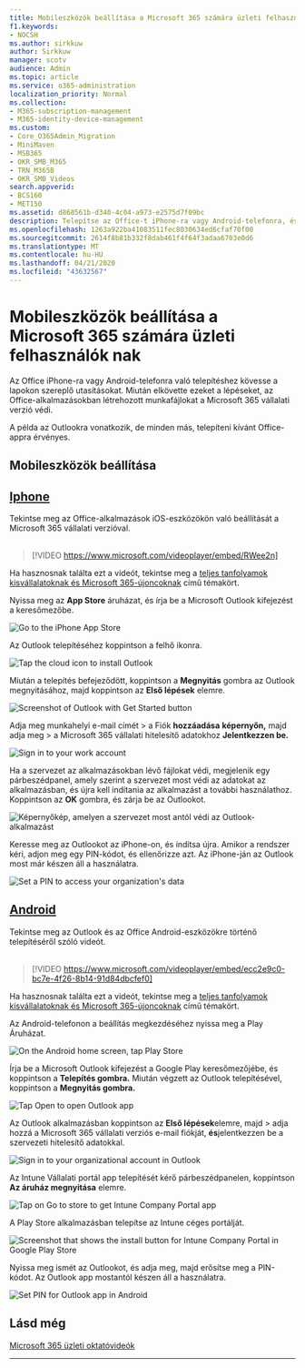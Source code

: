 ```yaml
---
title: Mobileszközök beállítása a Microsoft 365 számára üzleti felhasználók nak
f1.keywords:
- NOCSH
ms.author: sirkkuw
author: Sirkkuw
manager: scotv
audience: Admin
ms.topic: article
ms.service: o365-administration
localization_priority: Normal
ms.collection:
- M365-subscription-management
- M365-identity-device-management
ms.custom:
- Core_O365Admin_Migration
- MiniMaven
- MSB365
- OKR_SMB_M365
- TRN_M365B
- OKR_SMB_Videos
search.appverid:
- BCS160
- MET150
ms.assetid: d868561b-d340-4c04-a973-e2575d7f09bc
description: Telepítse az Office-t iPhone-ra vagy Android-telefonra, és az Office-alkalmazásokban lévő munkahelyi fájljait a Microsoft 365 vállalati verzió védi.
ms.openlocfilehash: 1263a922ba41083511fec8030634ed6cfaf70f00
ms.sourcegitcommit: 2614f8b81b332f8dab461f4f64f3adaa6703e0d6
ms.translationtype: MT
ms.contentlocale: hu-HU
ms.lasthandoff: 04/21/2020
ms.locfileid: "43632567"
---
```

# <a name="set-up-mobile-devices-for-microsoft-365-for-business-users"></a>Mobileszközök beállítása a Microsoft 365 számára üzleti felhasználók nak

Az Office iPhone-ra vagy Android-telefonra való telepítéshez kövesse a lapokon szereplő utasításokat. Miután elkövette ezeket a lépéseket, az Office-alkalmazásokban létrehozott munkafájlokat a Microsoft 365 vállalati verzió védi.

A példa az Outlookra vonatkozik, de minden más, telepíteni kívánt Office-appra érvényes.
  
## <a name="set-up-mobile-devices"></a>Mobileszközök beállítása

## <a name="iphone"></a>[Iphone](#tab/iPhone)
  
Tekintse meg az Office-alkalmazások iOS-eszközökön való beállítását a Microsoft 365 vállalati verzióval.<br><br>

> [!VIDEO https://www.microsoft.com/videoplayer/embed/RWee2n] 

Ha hasznosnak találta ezt a videót, tekintse meg a [teljes tanfolyamok kisvállalatoknak és Microsoft 365-újoncoknak](https://support.office.com/article/6ab4bbcd-79cf-4000-a0bd-d42ce4d12816) című témakört.

Nyissa meg az **App Store** áruházat, és írja be a Microsoft Outlook kifejezést a keresőmezőbe.
  
![Go to the iPhone App Store](../media/886913de-76e5-4883-8ed0-4eb3ec06188f.png)
  
Az Outlook telepítéséhez koppintson a felhő ikonra.
  
![Tap the cloud icon to install Outlook](../media/665e1620-948a-4ab8-b914-dca49530142c.png)
  
Miután a telepítés befejeződött, koppintson a **Megnyitás** gombra az Outlook megnyitásához, majd koppintson az **Első lépések** elemre.
  
![Screenshot of Outlook with Get Started button](../media/005bedec-ae50-4d75-b3bb-e7cef9e2561c.png)
  
Adja meg munkahelyi e-mail címét \> a Fiók **hozzáadása** **képernyőn,** majd adja meg \> a Microsoft 365 vállalati hitelesítő adatokhoz **Jelentkezzen be.**
  
![Sign in to your work account](../media/3cef1fb5-7bec-4d3d-8542-872b731ce19f.png)
  
Ha a szervezet az alkalmazásokban lévő fájlokat védi, megjelenik egy párbeszédpanel, amely szerint a szervezet most védi az adatokat az alkalmazásban, és újra kell indítania az alkalmazást a további használathoz. Koppintson az **OK** gombra, és zárja be az Outlookot. 
  
![Képernyőkép, amelyen a szervezet most antól védi az Outlook-alkalmazást](../media/fb4c1c84-b1e9-42e1-8070-c13dcf79fb09.png)
  
Keresse meg az Outlookot az iPhone-on, és indítsa újra. Amikor a rendszer kéri, adjon meg egy PIN-kódot, és ellenőrizze azt. Az iPhone-ján az Outlook most már készen áll a használatra.
  
![Set a PIN to access your organization's data](../media/64f2630b-3164-47a4-9dd6-ca0c29ed5fb3.png)
  
## <a name="android"></a>[Android](#tab/Android)
  
Tekintse meg az Outlook és az Office Android-eszközökre történő telepítéséről szóló videót.<br><br>

> [!VIDEO https://www.microsoft.com/videoplayer/embed/ecc2e9c0-bc7e-4f26-8b14-91d84dbcfef0] 

Ha hasznosnak találta ezt a videót, tekintse meg a [teljes tanfolyamok kisvállalatoknak és Microsoft 365-újoncoknak](https://support.office.com/article/6ab4bbcd-79cf-4000-a0bd-d42ce4d12816) című témakört.

Az Android-telefonon a beállítás megkezdéséhez nyissa meg a Play Áruházat.
  
![On the Android home screen, tap Play Store](../media/93df88e7-c778-40e1-b35e-868ca6e97f6c.png)
  
Írja be a Microsoft Outlook kifejezést a Google Play keresőmezőjébe, és koppintson a **Telepítés gombra.** Miután végzett az Outlook telepítésével, koppintson a **Megnyitás gombra.**
  
![Tap Open to open Outlook app](../media/8b4c5937-8875-4b5a-a5b6-b8c6c9cd6240.png)
  
Az Outlook alkalmazásban koppintson az **Első lépések**elemre, majd \> adja hozzá a Microsoft 365 vállalati verziós e-mail fiókját, **és**jelentkezzen be a szervezeti hitelesítő adatokkal.
  
![Sign in to your organizational account in Outlook](../media/18f67c66-4bab-4b99-94bd-080839312e29.png)
  
Az Intune Vállalati portál app telepítését kérő párbeszédpanelen, koppintson **Az áruház megnyitása** elemre.
  
![Tap on Go to store to get Intune Company Portal app](../media/a702d712-5622-45dd-a511-b1adaee63071.png)
  
A Play Store alkalmazásban telepítse az Intune céges portálját.
  
![Screenshot that shows the install button for Intune Company Portal in Google Play Store](../media/5e0408f2-3f37-44dd-80ed-13ca2ac6df0c.png)
  
Nyissa meg ismét az Outlookot, és adja meg, majd erősítse meg a PIN-kódot. Az Outlook app mostantól készen áll a használatra.
  
![Set  PIN for Outlook app in Android](../media/edb91afb-f1ed-451a-bc6b-8ccba664e055.png)

## <a name="see-also"></a>Lásd még

[Microsoft 365 üzleti oktatóvideók](https://support.office.com/article/6ab4bbcd-79cf-4000-a0bd-d42ce4d12816)

---
